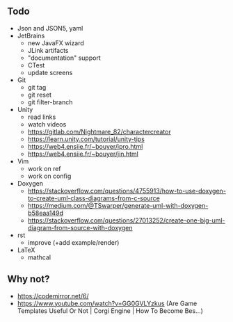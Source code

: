 ## Todo

- Json and JSON5, yaml
- JetBrains
  - new JavaFX wizard
  - JLink artifacts
  - "documentation" support
  - CTest
  - update screens
- Git
  - git tag
  - git reset
  - git filter-branch
- Unity
  - read links
  - watch videos
  - https://gitlab.com/Nightmare_82/charactercreator
  - https://learn.unity.com/tutorial/unity-tips
  - https://web4.ensiie.fr/~bouyer/ipro.html
  - https://web4.ensiie.fr/~bouyer/jin.html
- Vim
  - work on ref
  - work on config
- Doxygen
  - https://stackoverflow.com/questions/4755913/how-to-use-doxygen-to-create-uml-class-diagrams-from-c-source
  - https://medium.com/@TSwarper/generate-uml-with-doxygen-b58eaa149d
  - https://stackoverflow.com/questions/27013252/create-one-big-uml-diagram-from-source-with-doxygen
- rst
  - improve (+add example/render)
- LaTeX
  - mathcal

## Why not?

* https://codemirror.net/6/
* https://www.youtube.com/watch?v=GG0GVLYzkus (Are Game Templates Useful Or Not | Corgi Engine | How To Become Bes...)